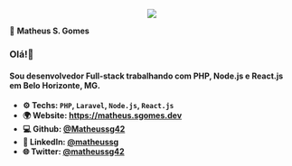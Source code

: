 <p align="center"><a target="_blank" href="https://matheus.sgomes.dev"><img src="https://matheus.sgomes.dev/img/logo_azul.png"></a></>


👤 **Matheus S. Gomes** 

### Olá!👋

#### Sou desenvolvedor Full-stack trabalhando com PHP, Node.js e React.js em Belo Horizonte, MG.

- **⚙️ Techs: `PHP`, `Laravel`, `Node.js`, `React.js`**
- **🌍 Website: https://matheus.sgomes.dev**
- **💻 Github: [@Matheussg42](https://github.com/Matheussg42)**
- **📝 LinkedIn: [@matheussg](https://linkedin.com/in/matheussg)**
- **🌐 Twitter: [@matheussg42](https://twitter.com/matheussg42)**
